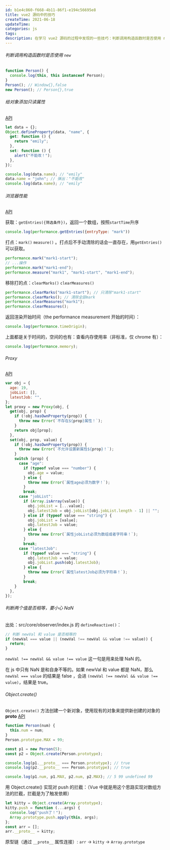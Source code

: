 ```yaml
---
id: b1e4c860-f668-4b11-86f1-e194c56695e8
title: vue2 源码中的技巧
createTime: 2021-06-18
updateTime:
categories: js
tags:
description: 在学习 vue2 源码的过程中发现的一些技巧：判断调用构造函数时是否使用 new；给对象添加只读属性；浏览器性能；Proxy；判断两个值是否相等时要小心 NaN；Object.create()
---
```


###### 判断调用构造函数时是否使用 `new`

```js
function Person() {
  console.log(this, this instanceof Person);
}
Person(); // Window{},false
new Person(); // Person{},true
```

###### 给对象添加只读属性

[API](https://developer.mozilla.org/zh-CN/docs/Web/JavaScript/Reference/Global_Objects/Object/defineProperty)

```js
let data = {};
Object.defineProperty(data, "name", {
  get: function () {
    return "emily";
  },
  set: function () {
    alert("不能改！");
  },
});

console.log(data.name); // "emily"
data.name = "john"; // 弹出："不能改"
console.log(data.name); // "emily"
```

###### 浏览器性能

[API](https://developer.mozilla.org/zh-CN/docs/Web/API/Window/performance)

获取：`getEntries({筛选条件})`，返回一个数组，按照`startTime`升序

```js
console.log(performance.getEntries({entryType: "mark"))
```

打点：`mark()` `measure()` 。打点后不手动清除的话会一直存在，用`getEntries()`可以获取。

```js
performance.mark("mark1-start");
// ...操作
performance.mark("mark1-end");
performance.measure("mark1", "mark1-start", "mark1-end");
```

移除打的点：`clearMarks()` `clearMeasures()`

```js
performance.clearMarks("mark1-start"); // 只清除"mark1-start"
performance.clearMarks(); // 清除全部mark
performance.clearMeasures("mark1");
performance.clearMeasures();
```

返回渲染开始时间（the performance measurement 开始的时间）：

```js
console.log(performance.timeOrigin);
```

上面都是关于时间的，空间的也有：查看内存使用率（非标准，仅 chrome 有）：

```js
console.log(performance.memory);
```

###### Proxy

[API](https://developer.mozilla.org/zh-CN/docs/Web/JavaScript/Reference/Global_Objects/Proxy)

```js
var obj = {
  age: 19,
  jobList: [],
  latestJob: "",
};
let proxy = new Proxy(obj, {
  get(obj, prop) {
    if (!obj.hasOwnProperty(prop)) {
      throw new Error(`不存在${prop}属性！`);
    }
    return obj[prop];
  },
  set(obj, prop, value) {
    if (!obj.hasOwnProperty(prop)) {
      throw new Error(`不允许设置新属性${prop}！`);
    }
    switch (prop) {
      case "age":
        if (typeof value === "number") {
          obj.age = value;
        } else {
          throw new Error(`属性age必须为数字！`);
        }
        break;
      case "jobList":
        if (Array.isArray(value)) {
          obj.jobList = [...value];
          obj.latestJob = obj.jobList[obj.jobList.length - 1] || "";
        } else if (typeof value === "string") {
          obj.jobList = [value];
          obj.latestJob = value;
        } else {
          throw new Error(`属性jobList必须为数组或者字符串！`);
        }
        break;
      case "latestJob":
        if (typeof value === "string") {
          obj.latestJob = value;
          obj.jobList.push(obj.latestJob);
        } else {
          throw new Error(`属性latestJob必须为字符串！`);
        }
        break;
    }
  },
});
```

###### 判断两个值是否相等，要小心 NaN

出处：src/core/observer/index.js 的 `defineReactive()`：

```js
// 判断 newVal 和 value 是否相等的
if (newVal === value || (newVal !== newVal && value !== value)) {
  return;
}
```

`newVal !== newVal && value !== value` 这一句是用来处理 NaN 的。

在 js 中只有 NaN 是和自身不等的。如果 newVal 和 value 都是 NaN，那么 `newVal === value` 的结果是 false ，会进 `(newVal !== newVal && value !== value)`，结果是 true。

###### Object.create()

`Object.create()` 方法创建一个新对象，使用现有的对象来提供新创建的对象的**proto**
[API](https://developer.mozilla.org/zh-CN/docs/Web/JavaScript/Reference/Global_Objects/Object/create)

```js
function Person(num) {
  this.num = num;
}
Person.prototype.MAX = 99;

const p1 = new Person(5);
const p2 = Object.create(Person.prototype);

console.log(p1.__proto__ === Person.prototype); // true
console.log(p2.__proto__ === Person.prototype); // true

console.log(p1.num, p1.MAX, p2.num, p2.MAX); // 5 99 undefined 99
```

用 Object.create() 实现对 push 的拦截：（Vue 中就是用这个思路实现对数组方法的拦截，拦截是为了触发依赖）

```js
let kitty = Object.create(Array.prototype);
kitty.push = function (...args) {
  console.log("push了！");
  Array.prototype.push.apply(this, args);
};
const arr = [];
arr.__proto__ = kitty;
```

原型链（通过 `__proto__` 属性连接）: `arr` -> `kitty` -> `Array.prototype`
